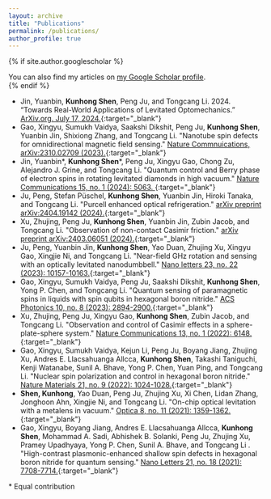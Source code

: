 ```yaml
---
layout: archive
title: "Publications"
permalink: /publications/
author_profile: true
---
```


{% if site.author.googlescholar %}
  <div class="wordwrap">You can also find my articles on <a href="{{site.author.googlescholar}}" target="_blank" >my Google Scholar profile</a>.</div>
{% endif %}

<!-- {% include base_path %}

{% for post in site.publications reversed %}
  {% include archive-single.html %}
{% endfor %} -->
- Jin, Yuanbin, **Kunhong Shen**, Peng Ju, and Tongcang Li. 2024. “Towards Real-World Applications of Levitated Optomechanics.” [ArXiv.org. July 17, 2024.](https://doi.org/10.48550/arXiv.2407.12496){:target="_blank"}
- Gao, Xingyu, Sumukh Vaidya, Saakshi Dikshit, Peng Ju, **Kunhong Shen**, Yuanbin Jin, Shixiong Zhang, and Tongcang Li. "Nanotube spin defects for omnidirectional magnetic field sensing." [Nature Commnuications, arXiv:2310.02709 (2023).](https://arxiv.org/abs/2310.02709){:target="_blank"}
- Jin, Yuanbin\*, **Kunhong Shen**\*, Peng Ju, Xingyu Gao, Chong Zu, Alejandro J. Grine, and Tongcang Li. "Quantum control and Berry phase of electron spins in rotating levitated diamonds in high vacuum." [Nature Communications 15, no. 1 (2024): 5063. ](https://doi.org/10.1038/s41467-024-49175-3){:target="_blank"}
- Ju, Peng, Stefan Püschel, **Kunhong Shen**, Yuanbin Jin, Hiroki Tanaka, and Tongcang Li. "Purcell enhanced optical refrigeration." [arXiv preprint arXiv:2404.19142 (2024).](https://arxiv.org/abs/2404.19142){:target="_blank"}
- Xu, Zhujing, Peng Ju, **Kunhong Shen**, Yuanbin Jin, Zubin Jacob, and Tongcang Li. "Observation of non-contact Casimir friction." [arXiv preprint arXiv:2403.06051 (2024).](https://arxiv.org/abs/2403.06051){:target="_blank"}
- Ju, Peng, Yuanbin Jin, **Kunhong Shen**, Yao Duan, Zhujing Xu, Xingyu Gao, Xingjie Ni, and Tongcang Li. "Near-field GHz rotation and sensing with an optically levitated nanodumbbell." [Nano letters 23, no. 22 (2023): 10157-10163.](https://pubs.acs.org/doi/abs/10.1021/acs.nanolett.3c02442){:target="_blank"}
- Gao, Xingyu, Sumukh Vaidya, Peng Ju, Saakshi Dikshit, **Kunhong Shen**, Yong P. Chen, and Tongcang Li. "Quantum sensing of paramagnetic spins in liquids with spin qubits in hexagonal boron nitride." [ACS Photonics 10, no. 8 (2023): 2894-2900.](https://pubs.acs.org/doi/abs/10.1021/acsphotonics.3c00621){:target="_blank"}
- Xu, Zhujing, Peng Ju, Xingyu Gao, **Kunhong Shen**, Zubin Jacob, and Tongcang Li. "Observation and control of Casimir effects in a sphere-plate-sphere system." [Nature Communications 13, no. 1 (2022): 6148.](https://www.nature.com/articles/s41467-022-33915-4){:target="_blank"}
- Gao, Xingyu, Sumukh Vaidya, Kejun Li, Peng Ju, Boyang Jiang, Zhujing Xu, Andres E. Llacsahuanga Allcca, **Kunhong Shen**, Takashi Taniguchi, Kenji Watanabe, Sunil A. Bhave, Yong P. Chen, Yuan Ping, and Tongcang Li. "Nuclear spin polarization and control in hexagonal boron nitride." [Nature Materials 21, no. 9 (2022): 1024-1028.](https://www.nature.com/articles/s41563-022-01329-8){:target="_blank"}
- **Shen, Kunhong**, Yao Duan, Peng Ju, Zhujing Xu, Xi Chen, Lidan Zhang, Jonghoon Ahn, Xingjie Ni, and Tongcang Li. "On-chip optical levitation with a metalens in vacuum." [Optica 8, no. 11 (2021): 1359-1362.](https://opg.optica.org/abstract.cfm?uri=optica-8-11-1359){:target="_blank"}
- Gao, Xingyu, Boyang Jiang, Andres E. Llacsahuanga Allcca, **Kunhong Shen**, Mohammad A. Sadi, Abhishek B. Solanki, Peng Ju, Zhujing Xu, Pramey Upadhyaya, Yong P. Chen, Sunil A. Bhave, and Tongcang Li . "High-contrast plasmonic-enhanced shallow spin defects in hexagonal boron nitride for quantum sensing." [Nano Letters 21, no. 18 (2021): 7708-7714.](https://pubs.acs.org/doi/full/10.1021/acs.nanolett.1c02495){:target="_blank"}

\* Equal contribution 

